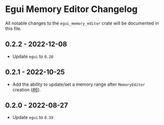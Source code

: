 # Egui Memory Editor Changelog
All notable changes to the `egui_memory_editor` crate will be documented in this file.

## 0.2.2 - 2022-12-08

* Update `egui` to `0.20`

## 0.2.1 - 2022-10-25

* Add the ability to update/set a memory range after `MemoryEditor` creation ([#6](https://github.com/Hirtol/egui_memory_editor/pull/6)).

## 0.2.0 - 2022-08-27

* Update `egui` to `0.19`